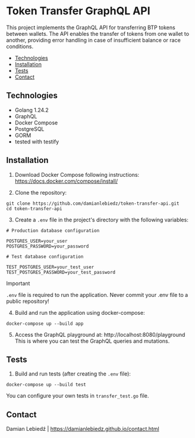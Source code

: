 # Token Transfer GraphQL API

This project implements the GraphQL API for transferring BTP tokens between wallets. The API enables the transfer of tokens from one wallet to another, providing error handling in case of insufficient balance or race conditions.
- [Technologies](#technologies)
- [Installation](#installation)
- [Tests](#tests)
- [Contact](#contact)

## Technologies

- Golang 1.24.2
- GraphQL
- Docker Compose
- PostgreSQL
- GORM
- tested with testify

## Installation

1. Download Docker Compose following instructions: https://docs.docker.com/compose/install/

2. Clone the repository:

```
git clone https://github.com/damianlebiedz/token-transfer-api.git
cd token-transfer-api
```

3. Create a `.env` file in the project's directory with the following variables:

```
# Production database configuration

POSTGRES_USER=your_user
POSTGRES_PASSWORD=your_password

# Test database configuration

TEST_POSTGRES_USER=your_test_user
TEST_POSTGRES_PASSWORD=your_test_password
```

> [!IMPORTANT]
>  `.env` file is required to run the application. Never commit your .env file to a public repository!

4. Build and run the application using docker-compose:

```
docker-compose up --build app
```

5. Access the GraphQL playground at: http://localhost:8080/playground
This is where you can test the GraphQL queries and mutations.

## Tests

1. Build and run tests (after creating the `.env` file):
```
docker-compose up --build test
```
You can configure your own tests in `transfer_test.go` file.

## Contact
Damian Lebiedź | https://damianlebiedz.github.io/contact.html